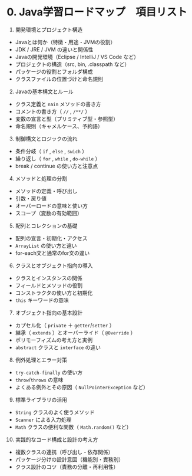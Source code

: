 # 0. Java学習ロードマップ　項目リスト  
 
1. 開発環境とプロジェクト構造

- Javaとは何か（特徴・用途・JVMの役割） 
- JDK / JRE / JVM の違いと関係性
- Javaの開発環境（Eclipse / IntelliJ / VS Code など）
- プロジェクトの構造（src, bin, .classpath など） 
- パッケージの役割とフォルダ構成 
- クラスファイルの位置づけと命名規則  


2. Javaの基本構文とルール

- クラス定義と `nain` メソッドの書き方 
- コメントの書き方（ `//` , `/**/` ） 
- 変数の宣言と型（プリミティブ型・参照型） 
- 命名規則（キャメルケース、予約語）


3. 制御構文とロジックの流れ

- 条件分岐（ `if` , `else` , `swich` ） 
- 繰り返し（ `for` , `while` , `do-while` ） 
- break / continue の使い方と注意点  


4. メソッドと処理の分割

- メソッドの定義・呼び出し
- 引数・戻り値 
- オーバーロードの意味と使い方 
- スコープ（変数の有効範囲）  


5. 配列とコレクションの基礎

- 配列の宣言・初期化・アクセス 
- `ArrayList` の使い方と違い 
- for-each文と通常のfor文の違い  


6. クラスとオブジェクト指向の導入

- クラスとインスタンスの関係 
- フィールドとメソッドの役割 
- コンストラクタの使い方と初期化 
- `this` キーワードの意味  


7. オブジェクト指向の基本設計

- カプセル化（ `private` ＋ `getter`/`setter` ） 
- 継承（ `extends` ）とオーバーライド（ `@Override` ） 
- ポリモーフィズムの考え方と実例 
- `abstract` クラスと `interface` の違い  


8. 例外処理とエラー対策

-  `try-catch-finally` の使い方 
-  `throw`/`throws` の意味 
- よくある例外とその原因（ `NullPointerException` など）  


9. 標準ライブラリの活用

-  `String` クラスのよく使うメソッド 
-  `Scanner` による入力処理 
-  `Math` クラスの便利な関数（ `Math.random()` など）  


10. 実践的なコード構成と設計の考え方

- 複数クラスの連携（呼び出し・依存関係） 
- パッケージ分けの設計意図（機能別・責務別） 
- クラス設計のコツ（責務の分離・再利用性）  
